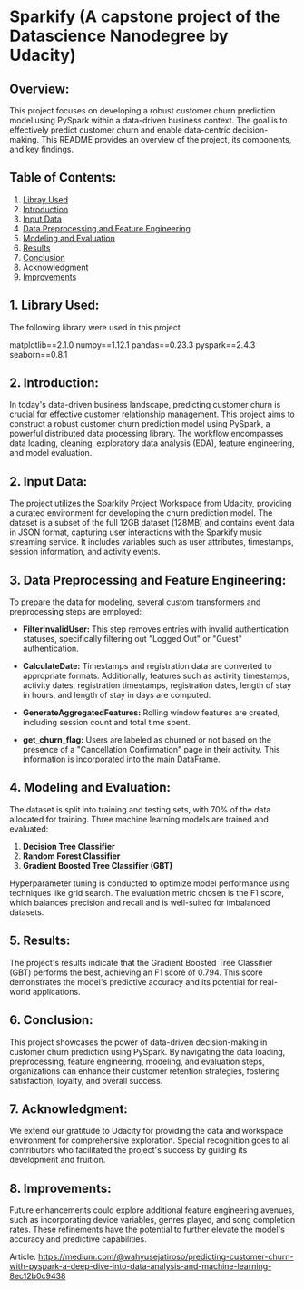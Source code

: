 # Sparkify (A capstone project of the Datascience Nanodegree by Udacity)
## Overview:

This project focuses on developing a robust customer churn prediction model using PySpark within a data-driven business context. The goal is to effectively predict customer churn and enable data-centric decision-making. This README provides an overview of the project, its components, and key findings.

## Table of Contents:

1. [Libray Used](#library-used)
2. [Introduction](#introduction)
3. [Input Data](#input-data)
4. [Data Preprocessing and Feature Engineering](#data-preprocessing-and-feature-engineering)
5. [Modeling and Evaluation](#modeling-and-evaluation)
6. [Results](#results)
7. [Conclusion](#conclusion)
8. [Acknowledgment](#acknowledgment)
9. [Improvements](#improvements)

## 1. Library Used:
The following library were used in this project

matplotlib==2.1.0
numpy==1.12.1
pandas==0.23.3
pyspark==2.4.3
seaborn==0.8.1

## 2. Introduction:

In today's data-driven business landscape, predicting customer churn is crucial for effective customer relationship management. This project aims to construct a robust customer churn prediction model using PySpark, a powerful distributed data processing library. The workflow encompasses data loading, cleaning, exploratory data analysis (EDA), feature engineering, and model evaluation.

## 2. Input Data:

The project utilizes the Sparkify Project Workspace from Udacity, providing a curated environment for developing the churn prediction model. The dataset is a subset of the full 12GB dataset (128MB) and contains event data in JSON format, capturing user interactions with the Sparkify music streaming service. It includes variables such as user attributes, timestamps, session information, and activity events.

## 3. Data Preprocessing and Feature Engineering:

To prepare the data for modeling, several custom transformers and preprocessing steps are employed:

- **FilterInvalidUser:** This step removes entries with invalid authentication statuses, specifically filtering out "Logged Out" or "Guest" authentication.

- **CalculateDate:** Timestamps and registration data are converted to appropriate formats. Additionally, features such as activity timestamps, activity dates, registration timestamps, registration dates, length of stay in hours, and length of stay in days are computed.

- **GenerateAggregatedFeatures:** Rolling window features are created, including session count and total time spent.

- **get_churn_flag:** Users are labeled as churned or not based on the presence of a "Cancellation Confirmation" page in their activity. This information is incorporated into the main DataFrame.

## 4. Modeling and Evaluation:

The dataset is split into training and testing sets, with 70% of the data allocated for training. Three machine learning models are trained and evaluated:

1. **Decision Tree Classifier**
2. **Random Forest Classifier**
3. **Gradient Boosted Tree Classifier (GBT)**

Hyperparameter tuning is conducted to optimize model performance using techniques like grid search. The evaluation metric chosen is the F1 score, which balances precision and recall and is well-suited for imbalanced datasets.

## 5. Results:

The project's results indicate that the Gradient Boosted Tree Classifier (GBT) performs the best, achieving an F1 score of 0.794. This score demonstrates the model's predictive accuracy and its potential for real-world applications.

## 6. Conclusion:

This project showcases the power of data-driven decision-making in customer churn prediction using PySpark. By navigating the data loading, preprocessing, feature engineering, modeling, and evaluation steps, organizations can enhance their customer retention strategies, fostering satisfaction, loyalty, and overall success.

## 7. Acknowledgment:

We extend our gratitude to Udacity for providing the data and workspace environment for comprehensive exploration. Special recognition goes to all contributors who facilitated the project's success by guiding its development and fruition.

## 8. Improvements:

Future enhancements could explore additional feature engineering avenues, such as incorporating device variables, genres played, and song completion rates. These refinements have the potential to further elevate the model's accuracy and predictive capabilities.

Article: https://medium.com/@wahyusejatiroso/predicting-customer-churn-with-pyspark-a-deep-dive-into-data-analysis-and-machine-learning-8ec12b0c9438 
